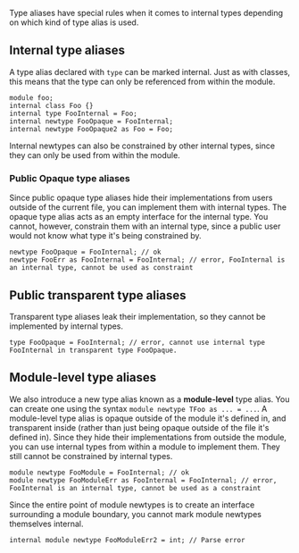 Type aliases have special rules when it comes to internal types depending on which kind of type alias is used. 

## Internal type aliases
A type alias declared with `type` can be marked internal. Just as with classes, this means that the type can only be referenced from within the module.

```hack
module foo;
internal class Foo {}
internal type FooInternal = Foo;
internal newtype FooOpaque = FooInternal;
internal newtype FooOpaque2 as Foo = Foo; 
```

Internal newtypes can also be constrained by other internal types, since they can only be used from within the module.

### Public Opaque type aliases
Since public opaque type aliases hide their implementations from users outside of the current file, you can implement them with internal types. The opaque type alias acts as an empty interface for the internal type. You cannot, however, constrain them with an internal type, since a public user would not know what type it's being constrained by.

```hack
newtype FooOpaque = FooInternal; // ok 
newtype FooErr as FooInternal = FooInternal; // error, FooInternal is an internal type, cannot be used as constraint
```

## Public transparent type aliases
Transparent type aliases leak their implementation, so they cannot be implemented by internal types. 
```
type FooOpaque = FooInternal; // error, cannot use internal type FooInternal in transparent type FooOpaque.
```

## Module-level type aliases
We also introduce a new type alias known as a **module-level** type alias. You can create one using the syntax `module newtype TFoo as ... = ...`.
A module-level type alias is opaque outside of the module it's defined in, and transparent inside (rather than just being opaque outside of the file it's defined in). Since they hide their implementations from outside the module, you can use internal types from within a module to implement them. They still cannot be constrained by internal types. 

```hack
module newtype FooModule = FooInternal; // ok 
module newtype FooModuleErr as FooInternal = FooInternal; // error, FooInternal is an internal type, cannot be used as a constraint 
```
Since the entire point of module newtypes is to create an interface surrounding a module boundary, you cannot mark module newtypes themselves internal. 

```hack
internal module newtype FooModuleErr2 = int; // Parse error
```


